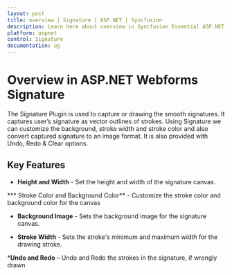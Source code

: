 ```yaml
---
layout: post
title: overview | Signature | ASP.NET | Syncfusion
description: Learn here about overview in Syncfusion Essential ASP.NET Webforms Signature Control, its elements, and more.
platform: aspnet
control: Signature
documentation: ug
---
```


# Overview in ASP.NET Webforms Signature

The Signature Plugin is used to capture or drawing the smooth signatures. It captures user’s signature as vector outlines of strokes. Using Signature we can customize the background, stroke width and stroke color and also convert captured signature to an image format. It is also provided with Undo, Redo & Clear options.

## Key Features

* **Height and Width** - Set the height and width of the signature canvas.

*** Stroke Color and Background Color** - Customize the stroke color and background color for the canvas

* **Background Image** - Sets the background image for the signature canvas.

* **Stroke Width** - Sets the stroke's minimum and maximum width for the drawing stroke.

***Undo and Redo** – Undo and Redo the strokes in the signature, if wrongly drawn



